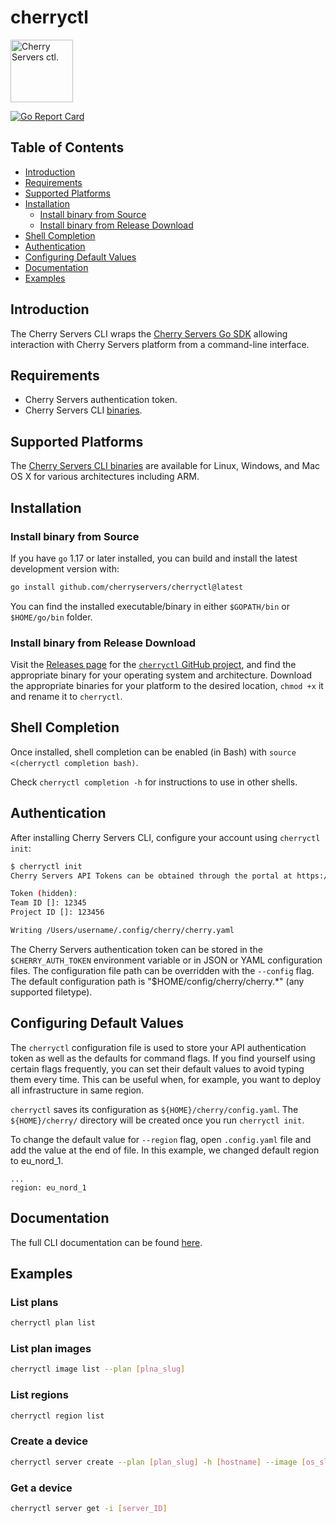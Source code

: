 cherryctl
================
<p align="left">
    <img width="100" height="100" src="https://pbs.twimg.com/profile_images/900630217630285824/p46dA56X_400x400.jpg" alt="Cherry Servers ctl." />
</p>
<p align="left">
  <a href="https://goreportcard.com/report/github.com/cherryservers/cherryctl">
    <img src="https://goreportcard.com/badge/github.com/cherryservers/cherryctl" alt="Go Report Card" />
  </a>
</p>

## Table of Contents

* [Introduction](#introduction)
* [Requirements](#requirements)
* [Supported Platforms](#supported-platforms)
* [Installation](#installation)
  * [Install binary from Source](#install-binary-from-source)
  * [Install binary from Release Download](#install-binary-from-release-download)
* [Shell Completion](#shell-completion)
* [Authentication](#authentication)
* [Configuring Default Values](#configuring-default-values)
* [Documentation](#documentation)
* [Examples](#examples)

## Introduction

The Cherry Servers CLI wraps the [Cherry Servers Go SDK](https://github.com/cherryservers/cherrygo) allowing interaction with Cherry Servers platform from a command-line interface.

## Requirements

* Cherry Servers authentication token.
* Cherry Servers CLI [binaries](https://github.com/cherryservers/cherryctl/releases).

## Supported Platforms

The [Cherry Servers CLI binaries](https://github.com/cherryservers/cherryctl/releases) are available for Linux, Windows, and Mac OS X for various architectures including ARM.

## Installation

### Install binary from Source

If you have `go` 1.17 or later installed, you can build and install the latest development version with:

```sh
go install github.com/cherryservers/cherryctl@latest
```

You can find the installed executable/binary in either `$GOPATH/bin` or `$HOME/go/bin` folder.

### Install binary from Release Download

Visit the [Releases page](https://github.com/cherryservers/cherryctl/releases) for the
[`cherryctl` GitHub project](https://github.com/cherryservers/cherryctl), and find the
appropriate binary for your operating system and architecture. Download the appropriate binaries for your platform to the desired location, `chmod +x` it and rename it to `cherryctl`.

## Shell Completion

Once installed, shell completion can be enabled (in Bash) with `source <(cherryctl completion bash)`.

Check `cherryctl completion -h` for instructions to use in other shells.

## Authentication

After installing Cherry Servers CLI, configure your account using `cherryctl init`:

```bash
$ cherryctl init
Cherry Servers API Tokens can be obtained through the portal at https://portal.cherryservers.com/.

Token (hidden): 
Team ID []: 12345
Project ID []: 123456

Writing /Users/username/.config/cherry/cherry.yaml
```

The Cherry Servers authentication token can be stored in the `$CHERRY_AUTH_TOKEN` environment variable or in JSON or YAML configuration files. The configuration file path can be overridden with the `--config` flag.  The default configuration path is "$HOME/config/cherry/cherry.*" (any supported filetype).

## Configuring Default Values

The `cherryctl` configuration file is used to store your API authentication token as well as the defaults for command flags. If you find yourself using certain flags frequently, you can set their default values to avoid typing them every time. This can be useful when, for example, you want to deploy all infrastructure in same region.

`cherryctl` saves its configuration as `${HOME}/cherry/config.yaml`. The `${HOME}/cherry/` directory will be created once you run `cherryctl init`.

To change the default value for `--region` flag, open `.config.yaml` file and add the value at the end of file. In this example, we changed default region to eu_nord_1.
```
...
region: eu_nord_1
```

## Documentation

The full CLI documentation can be found [here](docs/cherryctl.md).

## Examples

### List plans

```sh
cherryctl plan list
```

### List plan images

```sh
cherryctl image list --plan [plna_slug]
```

### List regions

```sh
cherryctl region list
```

### Create a device

```sh
cherryctl server create --plan [plan_slug] -h [hostname] --image [os_slug] --region [region_slug]
```

### Get a device

```sh
cherryctl server get -i [server_ID]
```